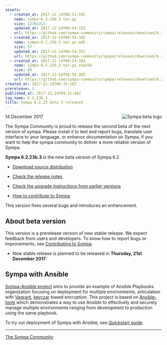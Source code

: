 ```yaml
---
assets:
  - created_at: 2017-12-14T08:51:59Z
    name: sympa-6.2.23b.3.tar.gz
    size: 12701313
    updated_at: 2017-12-14T08:54:15Z
    url: https://github.com/sympa-community/sympa/releases/download/6.2.23b.3/sympa-6.2.23b.3.tar.gz
  - created_at: 2017-12-14T08:54:34Z
    name: sympa-6.2.23b.3.tar.gz.md5
    size: 57
    updated_at: 2017-12-14T08:54:35Z
    url: https://github.com/sympa-community/sympa/releases/download/6.2.23b.3/sympa-6.2.23b.3.tar.gz.md5
  - created_at: 2017-12-14T08:54:39Z
    name: sympa-6.2.23b.3.tar.gz.sha256
    size: 89
    updated_at: 2017-12-14T08:54:39Z
    url: https://github.com/sympa-community/sympa/releases/download/6.2.23b.3/sympa-6.2.23b.3.tar.gz.sha256
created_at: 2017-12-14T08:35:10Z
prerelease: 1
published_at: 2017-12-14T09:21:44Z
tag_name: 6.2.23b.3
title: Sympa 6.2.23 beta 3 released
---
```


<img align="right" src="https://www.sympa.org/_media/logos/old/sympa_beta.png" title="Sympa beta logo"/> 14 December 2017

The Sympa Community is proud to release the second beta of the next version of sympa. Please install it to test and report bugs, translate user interface to your language, or enhance documentation on Sympa, if you want to help the sympa community to deliver a more reliable version of Sympa.

**Sympa 6.2.23b.3** is the new beta version of Sympa 6.2.

  - [Download source distribution](https://github.com/sympa-community/sympa/releases/download/6.2.23b.3/sympa-6.2.23b.3.tar.gz)

  - [Check the release notes](https://github.com/sympa-community/sympa/blob/6.2.23b.3/NEWS.md)

  - [Check the upgrade instructions from earlier versions](https://sympa-community.github.io/manual/upgrade/notes.html)

  - [How to contribute to Sympa](https://github.com/sympa-community/sympa/blob/6.2.23b.3/CONTRIBUTING.md)

This version fixes several bugs and introduces an enhancement.

About beta version
---------------------

This version is a prerelease version of new stable release.  We expect feedback from users and developers.  To know how to report bugs or improvements, see [Contributing to Sympa](https://github.com/sympa-community/sympa/blob/6.2.23b.3/CONTRIBUTING.md).

  - New stable release is planned to be released in **Thursday, 21st December 2017**.

Sympa with Ansible
------------------

[Sympa-Ansible project](https://github.com/sympa-community/sympa-ansible) aims to provide an example of Ansible Playbooks organization focusing on deployment for multiple environments, articulation with [Vagrant](https://www.vagrantup.com/docs/), [keyczar](https://github.com/google/keyczar) based encryption. This project is based on [Ansible-tools](https://github.com/pmeulen/ansible-tools) which demonstrates a way to use Ansible to effectively and securely manage multiple environments ranging from development to production using the same playbook.

To try out deployment of Sympa with Ansible, see [Quickstart guide](https://github.com/sympa-community/sympa-ansible/blob/master/README.md).

----
[The Sympa Community](https://github.com/sympa-community)
